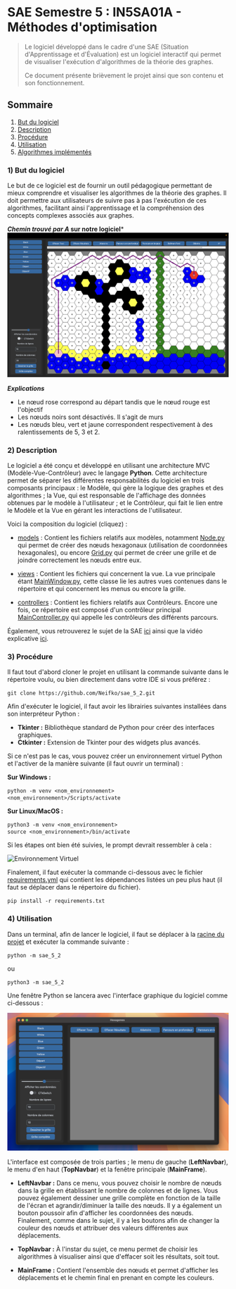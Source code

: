 # SAE Semestre 5 : IN5SA01A - Méthodes d'optimisation

>Le logiciel développé dans le cadre d'une SAE (Situation d'Apprentissage et d'Évaluation) est un logiciel interactif qui permet de visualiser l'exécution d'algorithmes de la théorie des graphes.
>
>Ce document présente brièvement le projet ainsi que son contenu et son fonctionnement.

## Sommaire
1. [But du logiciel](#1-but-du-logiciel)
2. [Description](#2-description)
3. [Procédure](#3-procédure)
4. [Utilisation](#4-utilisation)
5. [Algorithmes implémentés](#5-Algorithmes-implémentés)


### 1) But du logiciel
Le but de ce logiciel est de fournir un outil pédagogique permettant de mieux comprendre et visualiser les algorithmes de la théorie des graphes. Il doit permettre aux utilisateurs de suivre pas à pas l'exécution de ces algorithmes, facilitant ainsi l'apprentissage et la compréhension des concepts complexes associés aux graphes.  


***Chemin trouvé par A* sur notre logiciel***
![Algo A* de notre logiciel](./documents/image_but_du_logiciel.png)

***Explications***
* Le nœud rose correspond au départ tandis que le nœud rouge est l'objectif
* Les nœuds noirs sont désactivés. Il s'agit de murs
* Les nœuds bleu, vert et jaune correspondent respectivement à des ralentissements de 5, 3 et 2.


### 2) Description  
Le logiciel a été conçu et développé en utilisant une architecture MVC (Modèle-Vue-Contrôleur) avec le langage **Python**. Cette architecture permet de séparer les différentes responsabilités du logiciel en trois composants principaux : le Modèle, qui gère la logique des graphes et des algorithmes ; la Vue, qui est responsable de l'affichage des données obtenues par le modèle à l'utilisateur ; et le Contrôleur, qui fait le lien entre le Modèle et la Vue en gérant les interactions de l'utilisateur. 

Voici la composition du logiciel (cliquez) :  
* [models](./sae_5_2/models/) : Contient les fichiers relatifs aux modèles, notamment [Node.py](./sae_5_2/models/Node.py) qui permet de créer des nœuds hexagonaux (utilisation de coordonnées hexagonales), ou encore [Grid.py](./sae_5_2/models/Grid.py) qui permet de créer une grille et de joindre correctement les nœuds entre eux.  

* [views](./sae_5_2/views/) : Contient les fichiers qui concernent la vue. La vue principale étant [MainWindow.py](./sae_5_2/views/MainWindow.py), cette classe lie les autres vues contenues dans le répertoire et qui concernent les menus ou encore la grille.  

* [controllers](./sae_5_2/controllers/) : Contient les fichiers relatifs aux Contrôleurs. Encore une fois, ce répertoire est composé d'un contrôleur principal [MainController.py](./sae_5_2/controllers/MainController.py) qui appelle les contrôleurs des différents parcours.

Également, vous retrouverez le sujet de la SAE [ici](./documents/topic.md) ainsi que la vidéo explicative [ici](./documents/hexagones2.mp4).


### 3) Procédure  

Il faut tout d'abord cloner le projet en utilisant la commande suivante dans le répertoire voulu, ou bien directement dans votre IDE si vous préférez : 

```shell
git clone https://github.com/Neifko/sae_5_2.git
```

Afin d'exécuter le logiciel, il faut avoir les librairies suivantes installées dans son interpréteur Python : 

* **Tkinter :** Bibliothèque standard de Python pour créer des interfaces graphiques.
* **Ctkinter :** Extension de Tkinter pour des widgets plus avancés.

Si ce n'est pas le cas, vous pouvez créer un environnement virtuel Python et l'activer de la manière suivante (il faut ouvrir un terminal) :

**Sur Windows :**
```shell
python -m venv <nom_environnement>
<nom_environnement>/Scripts/activate
```

**Sur Linux/MacOS :** 
```shell
python3 -m venv <nom_environnement>
source <nom_environnement>/bin/activate
```

Si les étapes ont bien été suivies, le prompt devrait ressembler à cela : 

![Environnement Virtuel](./documents/image_procédure.png)

Finalement, il faut exécuter la commande ci-dessous avec le fichier [requirements.yml](./config/requirements.yml) qui contient les dépendances listées un peu plus haut (il faut se déplacer dans le répertoire du fichier).

```shell
pip install -r requirements.txt
```

### 4) Utilisation

Dans un terminal, afin de lancer le logiciel, il faut se déplacer à la [racine du projet](./) et exécuter la commande suivante : 

```shell
python -m sae_5_2
```
ou
```
python3 -m sae_5_2
```
Une fenêtre Python se lancera avec l'interface graphique du logiciel comme ci-dessous : 

![Utilisation 1](./documents/image_utilisation_1.png)

L'interface est composée de trois parties ; le menu de gauche (**LeftNavbar**), le menu d'en haut (**TopNavbar**) et la fenêtre principale (**MainFrame**).

* **LeftNavbar :** Dans ce menu, vous pouvez choisir le nombre de nœuds dans la grille en établissant le nombre de colonnes et de lignes. Vous pouvez également dessiner une grille complète en fonction de la taille de l'écran et agrandir/diminuer la taille des nœuds. Il y a également un bouton poussoir afin d'afficher les coordonnées des nœuds. Finalement, comme dans le sujet, il y a les boutons afin de changer la couleur des nœuds et attribuer des valeurs différentes aux déplacements.

* **TopNavbar :** À l'instar du sujet, ce menu permet de choisir les algorithmes à visualiser ainsi que d'effacer soit les résultats, soit tout.  

* **MainFrame :** Contient l'ensemble des nœuds et permet d'afficher les déplacements et le chemin final en prenant en compte les couleurs.
